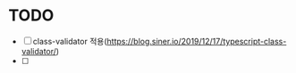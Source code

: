 # TODO

- [ ] class-validator 적용(https://blog.siner.io/2019/12/17/typescript-class-validator/)
- [ ]
